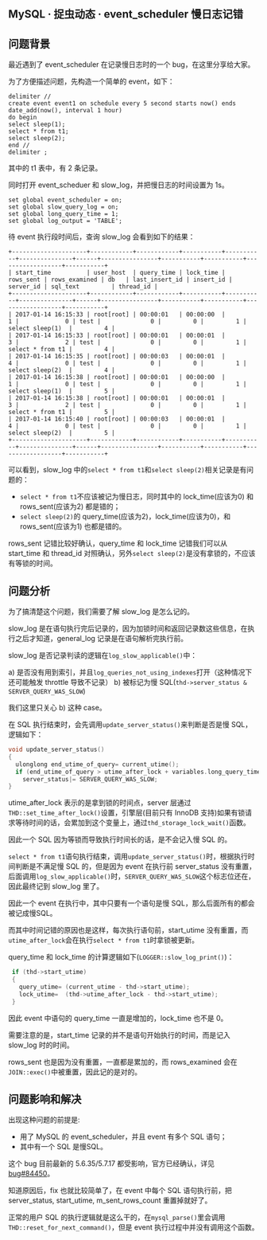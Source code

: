## MySQL · 捉虫动态 · event_scheduler 慢日志记错


    
## 问题背景


最近遇到了 event_scheduler 在记录慢日志时的一个 bug，在这里分享给大家。  


为了方便描述问题，先构造一个简单的 event，如下：  

```LANG
delimiter //
create event event1 on schedule every 5 second starts now() ends date_add(now(), interval 1 hour)
do begin
select sleep(1);
select * from t1;
select sleep(2);
end //
delimiter ;

```

其中的 t1 表中，有 2 条记录。  


同时打开 event_scheduer 和 slow_log，并把慢日志的时间设置为 1s。  

```LANG
set global event_scheduler = on;
set global slow_query_log = on;
set global long_query_time = 1;
set global log_output = 'TABLE';

```


待 event 执行段时间后，查询 slow_log 会看到如下的结果：  

```LANG
+---------------------+------------+------------+-----------+-----------+---------------+------+----------------+-----------+-----------+------------------+-----------+
| start_time          | user_host  | query_time | lock_time | rows_sent | rows_examined | db   | last_insert_id | insert_id | server_id | sql_text         | thread_id |
+---------------------+------------+------------+-----------+-----------+---------------+------+----------------+-----------+-----------+------------------+-----------+
| 2017-01-14 16:15:33 | root[root] | 00:00:01   | 00:00:00  |         1 |             0 | test |              0 |         0 |         1 | select sleep(1)  |         4 |
| 2017-01-14 16:15:33 | root[root] | 00:00:01   | 00:00:01  |         3 |             2 | test |              0 |         0 |         1 | select * from t1 |         4 |
| 2017-01-14 16:15:35 | root[root] | 00:00:03   | 00:00:01  |         4 |             0 | test |              0 |         0 |         1 | select sleep(2)  |         4 |
| 2017-01-14 16:15:38 | root[root] | 00:00:01   | 00:00:00  |         1 |             0 | test |              0 |         0 |         1 | select sleep(1)  |         5 |
| 2017-01-14 16:15:38 | root[root] | 00:00:01   | 00:00:01  |         3 |             2 | test |              0 |         0 |         1 | select * from t1 |         5 |
| 2017-01-14 16:15:40 | root[root] | 00:00:03   | 00:00:01  |         4 |             0 | test |              0 |         0 |         1 | select sleep(2)  |         5 |
+---------------------+------------+------------+-----------+-----------+---------------+------+----------------+-----------+-----------+------------------+-----------+

```


可以看到，slow_log 中的`select * from t1`和`select sleep(2)`相关记录是有问题的：  


* `select * from t1`不应该被记为慢日志，同时其中的 lock_time(应该为0) 和 rows_sent(应该为2) 都是错的；
* `select sleep(2)`的 query_time(应该为2)，lock_time(应该为0)，和 rows_sent(应该为1) 也都是错的。



rows_sent 记错比较好确认，query_time 和 lock_time 记错我们可以从 start_time 和 thread_id 对照确认，另外`select sleep(2)`是没有拿锁的，不应该有等锁的时间。  

## 问题分析


为了搞清楚这个问题，我们需要了解 slow_log 是怎么记的。  


slow_log 是在语句执行完后记录的，因为加锁时间和返回记录数这些信息，在执行之后才知道，general_log 记录是在语句解析完执行前。  


slow_log 是否记录判读的逻辑在`log_slow_applicable()`中：  


a) 是否没有用到索引，并且`log_queries_not_using_indexes`打开（这种情况下还可能触发 throttle 导致不记录）
b) 被标记为慢 SQL(`thd->server_status & SERVER_QUERY_WAS_SLOW`)  


我们这里只关心 b) 这种 case。  


在 SQL 执行结束时，会先调用`update_server_status()`来判断是否是慢 SQL，逻辑如下：  

```cpp
void update_server_status()
{
  ulonglong end_utime_of_query= current_utime();
  if (end_utime_of_query > utime_after_lock + variables.long_query_time)
    server_status|= SERVER_QUERY_WAS_SLOW;
}

```


utime_after_lock 表示的是拿到锁的时间点，server 层通过`THD::set_time_after_lock()`设置，引擎层(目前只有 InnoDB 支持)如果有锁请求等待时间的话，会累加到这个变量上，通过`thd_storage_lock_wait()`函数。  


因此一个 SQL 因为等锁而导致执行时间长的话，是不会记入慢 SQL 的。  

`select * from t1`语句执行结束，调用`update_server_status()`时，根据执行时间判断是不满足慢 SQL 的，但是因为 event 在执行前 server_status 没有重置，后面调用`log_slow_applicable()`时，`SERVER_QUERY_WAS_SLOW`这个标志位还在，因此最终记到 slow_log 里了。  


因此一个 event 在执行中，其中只要有一个语句是慢 SQL，那么后面所有的都会被记成慢SQL。  


而其中时间记错的原因也是这样，每次执行语句前，start_utime 没有重置，而`utime_after_lock`会在执行`select * from t1`时拿锁被更新。  


query_time 和 lock_time 的计算逻辑如下(`LOGGER::slow_log_print()`)：  

```cpp
 if (thd->start_utime)
 {
   query_utime= (current_utime - thd->start_utime);
   lock_utime=  (thd->utime_after_lock - thd->start_utime);
 }

```


因此 event 中语句的 query_time 一直是增加的，lock_time 也不是 0。  


需要注意的是，start_time 记录的并不是语句开始执行的时间，而是记入 slow_log 时的时间。  

rows_sent 也是因为没有重置，一直都是累加的，而 rows_examined 会在`JOIN::exec()`中被重置，因此记的是对的。  

## 问题影响和解决


出现这种问题的前提是:  


* 用了 MySQL 的 event_scheduler，并且 event 有多个 SQL 语句；
* 其中有一个 SQL 是慢SQL。



这个 bug 目前最新的 5.6.35/5.7.17 都受影响，官方已经确认，详见 [bug#84450][0]。  


知道原因后，fix 也就比较简单了，在 event 中每个 SQL 语句执行前，把 server_status, start_utime, m_sent_rows_count 重置掉就好了。  


正常的用户 SQL 的执行逻辑就是这么干的，在`mysql_parse()`里会调用`THD::reset_for_next_command()`，但是 event 执行过程中并没有调用这个函数。  


[0]: http://bugs.mysql.com/bug.php?id=84450